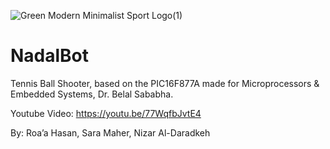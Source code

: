 ![Green Modern Minimalist Sport Logo(1)](https://user-images.githubusercontent.com/106625075/214091843-b15c4a03-2781-4b2e-8df7-82006802287c.png)

# NadalBot 
Tennis Ball Shooter, based on the PIC16F877A made for Microprocessors & Embedded Systems, Dr. Belal Sababha.

Youtube Video: https://youtu.be/77WqfbJvtE4

By:
Roa’a Hasan,
Sara Maher,
Nizar Al-Daradkeh

